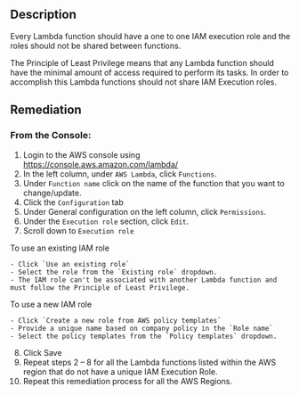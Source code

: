 ## Description

Every Lambda function should have a one to one IAM execution role and the roles should not be shared between functions.

The Principle of Least Privilege means that any Lambda function should have the minimal amount of access required to perform its tasks. In order to accomplish this Lambda functions should not share IAM Execution roles.

## Remediation

### From the Console:

1. Login to the AWS console using https://console.aws.amazon.com/lambda/
2. In the left column, under `AWS Lambda`, click `Functions`.
3. Under `Function name` click on the name of the function that you want to change/update.
4. Click the `Configuration` tab
5. Under General configuration on the left column, click `Permissions`.
6. Under the `Execution role` section, click `Edit`.
7. Scroll down to `Execution role`

To use an existing IAM role
```
- Click `Use an existing role`
- Select the role from the `Existing role` dropdown.
- The IAM role can't be associated with another Lambda function and must follow the Principle of Least Privilege.
```

To use a new IAM role
```
- Click `Create a new role from AWS policy templates`
- Provide a unique name based on company policy in the `Role name`
- Select the policy templates from the `Policy templates` dropdown.
```

8. Click Save
9. Repeat steps 2 – 8 for all the Lambda functions listed within the AWS region that
do not have a unique IAM Execution Role.
10. Repeat this remediation process for all the AWS Regions.